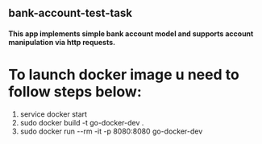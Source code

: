 ## bank-account-test-task
#### This app implements simple bank account model and supports account manipulation via http requests.

# To launch docker image u need to follow steps below:
1. service docker start
2. sudo docker build -t go-docker-dev .
3. sudo docker run --rm -it -p 8080:8080 go-docker-dev
